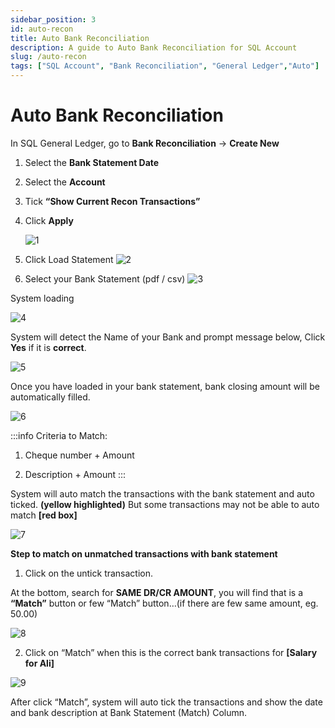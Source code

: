 ```yaml
---
sidebar_position: 3
id: auto-recon
title: Auto Bank Reconciliation
description: A guide to Auto Bank Reconciliation for SQL Account
slug: /auto-recon
tags: ["SQL Account", "Bank Reconciliation", "General Ledger","Auto"]
---
```


# Auto Bank Reconciliation
In SQL General Ledger, go to **Bank Reconciliation** -> **Create New**

1. Select the **Bank Statement Date**
2. Select the **Account**
3. Tick **“Show Current Recon Transactions”**
4. Click **Apply**
   
   ![1](/img/general-ledger/auto-recon/1.png)

5. Click Load Statement
   ![2](/img/general-ledger/auto-recon/2.png)

6. Select your Bank Statement (pdf / csv) 
   ![3](/img/general-ledger/auto-recon/3.png)

System loading

![4](/img/general-ledger/auto-recon/4.png)

System will detect the Name of your Bank and prompt message below, Click **Yes** if it is **correct**.

![5](/img/general-ledger/auto-recon/5.png)

Once you have loaded in your bank statement, bank closing amount will be automatically filled.

![6](/img/general-ledger/auto-recon/6.png)

:::info
Criteria to Match:

   1. Cheque number + Amount

   2. Description + Amount
:::

System will auto match the transactions with the bank statement and auto ticked. **(yellow highlighted)**
But some transactions may not be able to auto match **[red box]**

![7](/img/general-ledger/auto-recon/7.png)

**Step to match on unmatched transactions with bank statement**

1. Click on the untick transaction.

At the bottom, search for **SAME DR/CR AMOUNT**, you will find that is a **“Match”** button or few
“Match” button…(if there are few same amount, eg. 50.00)

![8](/img/general-ledger/auto-recon/8.png)

2. Click on “Match” when this is the correct bank transactions for **[Salary for Ali]**

![9](/img/general-ledger/auto-recon/9.png)

After click “Match”, system will auto tick the transactions and show the date and bank description at
Bank Statement (Match) Column.



